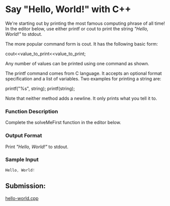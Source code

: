 # Say "Hello, World!" with C++

We're starting out by printing the most famous computing phrase of all time! In the editor below, use either printf or cout to print the string *"Hello, World!"* to stdout.

The more popular command form is cout. It has the following basic form:

cout<<value_to_print<<value_to_print;

Any number of values can be printed using one command as shown.

The printf command comes from C language. It accepts an optional format specification and a list of variables. Two examples for printing a string are:

printf("%s", string); printf(string);

Note that neither method adds a newline. It only prints what you tell it to.

### Function Description

Complete the solveMeFirst function in the editor below.


### Output Format

Print *"Hello, World!"* to stdout.

### Sample Input

~~~c++
Hello, World!

~~~


## Submission:

[hello-world.cpp](https://github.com/danipishinin/HackerRank/blob/main/c++/hello-world.cpp)
